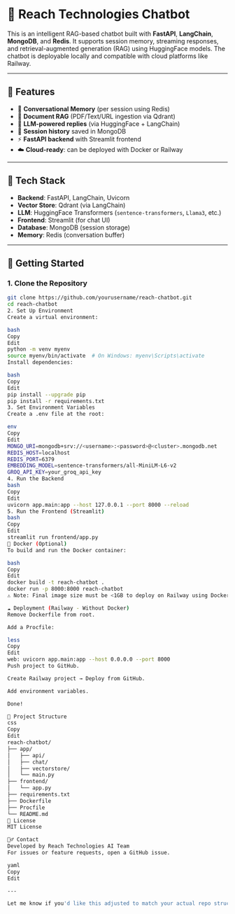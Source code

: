 # 🧠 Reach Technologies Chatbot

This is an intelligent RAG-based chatbot built with **FastAPI**, **LangChain**, **MongoDB**, and **Redis**. It supports session memory, streaming responses, and retrieval-augmented generation (RAG) using HuggingFace models. The chatbot is deployable locally and compatible with cloud platforms like Railway.

---

## 📌 Features

- 🔁 **Conversational Memory** (per session using Redis)
- 📄 **Document RAG** (PDF/Text/URL ingestion via Qdrant)
- 🤖 **LLM-powered replies** (via HuggingFace + LangChain)
- 🧠 **Session history** saved in MongoDB
- ⚡ **FastAPI backend** with Streamlit frontend
- ☁️ **Cloud-ready**: can be deployed with Docker or Railway

---

## 🧰 Tech Stack

- **Backend**: FastAPI, LangChain, Uvicorn
- **Vector Store**: Qdrant (via LangChain)
- **LLM**: HuggingFace Transformers (`sentence-transformers`, `Llama3`, etc.)
- **Frontend**: Streamlit (for chat UI)
- **Database**: MongoDB (session storage)
- **Memory**: Redis (conversation buffer)

---

## 🚀 Getting Started

### 1. Clone the Repository

```bash
git clone https://github.com/yourusername/reach-chatbot.git
cd reach-chatbot
2. Set Up Environment
Create a virtual environment:

bash
Copy
Edit
python -m venv myenv
source myenv/bin/activate  # On Windows: myenv\Scripts\activate
Install dependencies:

bash
Copy
Edit
pip install --upgrade pip
pip install -r requirements.txt
3. Set Environment Variables
Create a .env file at the root:

env
Copy
Edit
MONGO_URI=mongodb+srv://<username>:<password>@<cluster>.mongodb.net
REDIS_HOST=localhost
REDIS_PORT=6379
EMBEDDING_MODEL=sentence-transformers/all-MiniLM-L6-v2
GROQ_API_KEY=your_groq_api_key
4. Run the Backend
bash
Copy
Edit
uvicorn app.main:app --host 127.0.0.1 --port 8000 --reload
5. Run the Frontend (Streamlit)
bash
Copy
Edit
streamlit run frontend/app.py
🐳 Docker (Optional)
To build and run the Docker container:

bash
Copy
Edit
docker build -t reach-chatbot .
docker run -p 8000:8000 reach-chatbot
⚠️ Note: Final image size must be <1GB to deploy on Railway using Docker.

☁️ Deployment (Railway - Without Docker)
Remove Dockerfile from root.

Add a Procfile:

less
Copy
Edit
web: uvicorn app.main:app --host 0.0.0.0 --port 8000
Push project to GitHub.

Create Railway project → Deploy from GitHub.

Add environment variables.

Done!

📂 Project Structure
css
Copy
Edit
reach-chatbot/
├── app/
│   ├── api/
│   ├── chat/
│   ├── vectorstore/
│   └── main.py
├── frontend/
│   └── app.py
├── requirements.txt
├── Dockerfile
├── Procfile
└── README.md
📖 License
MIT License

🙋‍♂️ Contact
Developed by Reach Technologies AI Team
For issues or feature requests, open a GitHub issue.

yaml
Copy
Edit

---

Let me know if you'd like this adjusted to match your actual repo structure or team names.
